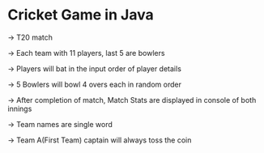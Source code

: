 # Cricket Game in Java

-> T20 match

-> Each team with 11 players, last 5 are bowlers

-> Players will bat in the input order of player details

-> 5 Bowlers will bowl 4 overs each in random order

-> After completion of match, Match Stats are displayed in console of both innings

-> Team names are single word

-> Team A(First Team) captain will always toss the coin
